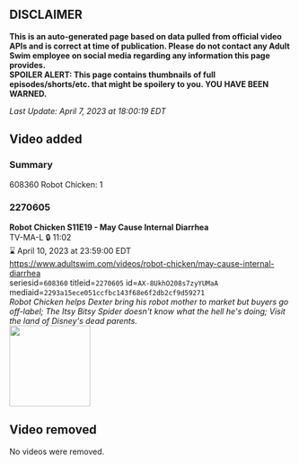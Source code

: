 ## DISCLAIMER
**This is an auto-generated page based on data pulled from official video APIs and is correct at time of publication. Please do not contact any Adult Swim employee on social media regarding any information this page provides.**  
**SPOILER ALERT: This page contains thumbnails of full episodes/shorts/etc. that might be spoilery to you. YOU HAVE BEEN WARNED.**  

_Last Update: April 7, 2023 at 18:00:19 EDT_
## Video added
### Summary
608360 Robot Chicken: 1  
### 2270605
**Robot Chicken S11E19 - May Cause Internal Diarrhea**  
TV-MA-L 🔒 11:02  
⌛ April 10, 2023 at 23:59:00 EDT  
https://www.adultswim.com/videos/robot-chicken/may-cause-internal-diarrhea  
seriesid=`608360` titleid=`2270605` id=`AX-8UkhO208s7zyYUMaA` mediaid=`2293a15ece051ccfbc143f68e6f2db2cf9d59271`  
_Robot Chicken helps Dexter bring his robot mother to market but buyers go off-label; The Itsy Bitsy Spider doesn't know what the hell he's doing; Visit the land of Disney's dead parents._  
<a href="https://media.cdn.adultswim.com/uploads/20220325/thumbnails/2_223251715238-RobotChickenInternalDiarrhea.png"><img src="https://media.cdn.adultswim.com/uploads/20220325/thumbnails/2_223251715238-RobotChickenInternalDiarrhea.png" height="144px" /></a>
## Video removed
No videos were removed.  

